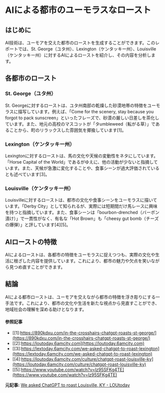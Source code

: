 # AIによる都市のユーモラスなロースト

## はじめに

AI技術は、ユーモアを交えた都市のローストを生成することができます。このレポートでは、St. George（ユタ州）、Lexington（ケンタッキー州）、Louisville（ケンタッキー州）に対するAIによるローストを紹介し、その内容を分析します。

## 各都市のロースト

### St. George（ユタ州）

St. Georgeに対するローストは、ユタ州南部の乾燥した砂漠地帯の特徴をユーモラスに描写しています。例えば、「Come for the scenery, stay because you forgot to pack sunscreen」といったフレーズで、砂漠の厳しい日差しを茶化しています。また、地元の高校のマスコットが「タumbleweed（転がる草）」であることから、町のリラックスした雰囲気を揶揄しています[1]。

### Lexington（ケンタッキー州）

Lexingtonに対するローストは、馬の文化や天候の変動性をネタにしています。「Horse Capital of the World」であるがゆえに、他の活動が少ないと指摘しています。また、天候が急激に変化することや、食事シーンが過大評価されているとも述べています[3]。

### Louisville（ケンタッキー州）

Louisvilleに対するローストは、都市の文化や食事シーンをユーモラスに描いています。「Derby City」として知られるが、実際には短期間だけ馬レースに興味を持つと指摘しています。また、食事シーンは「bourbon-drenched（バーボン漬け）」で一貫性がなく、有名な「Hot Brown」も「cheesy gut bomb（チーズの爆弾）」と評しています[4][5]。

## AIローストの特徴

AIによるローストは、各都市の特徴をユーモラスに捉えつつも、実際の文化や生活に根ざした内容を提供しています。これにより、都市の魅力や欠点を笑いながら見つめ直すことができます。

## 結論

AIによる都市ローストは、ユーモアを交えながら都市の特徴を浮き彫りにする一手法です。これにより、都市の文化や生活を新たな視点から見直すことができ、地域社会の理解を深める助けとなります。
#### 参照記事
- [[1]:https://890kdxu.com/in-the-crosshairs-chatgpt-roasts-st-george/](https://890kdxu.com/in-the-crosshairs-chatgpt-roasts-st-george/)
- [[2]:https://loutoday.6amcity.com](https://loutoday.6amcity.com)
- [[3]:https://lextoday.6amcity.com/we-asked-chatgpt-to-roast-lexington](https://lextoday.6amcity.com/we-asked-chatgpt-to-roast-lexington)
- [[4]:https://loutoday.6amcity.com/culture/chatgpt-roast-louisville-ky](https://loutoday.6amcity.com/culture/chatgpt-roast-louisville-ky)
- [[5]:https://www.youtube.com/watch?v=lz95SFKg4TE](https://www.youtube.com/watch?v=lz95SFKg4TE)


**元記事:** [We asked ChatGPT to roast Louisville, KY - LOUtoday](https://loutoday.6amcity.com/culture/chatgpt-roast-louisville-ky)